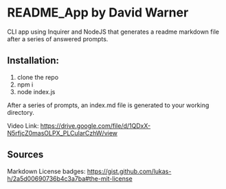 # README_App by David Warner

CLI app using Inquirer and NodeJS that generates a readme markdown file after a series of answered prompts.

## Installation:

1. clone the repo
2. npm i
3. node index.js

After a series of prompts, an index.md file is generated to your working directory.

Video Link: https://drive.google.com/file/d/1QDxX-N5rfjcZ0masOLPX_PLCularCzhW/view

## Sources

Markdown License badges: https://gist.github.com/lukas-h/2a5d00690736b4c3a7ba#the-mit-license
